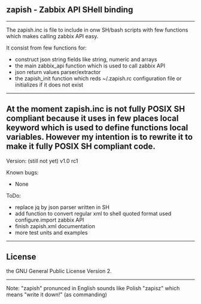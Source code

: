 ## zapish - Zabbix API SHell binding
-----------------------------------

The zapish.inc is file to include in onw SH/bash scripts with few functions
which makes calling zabbix API easy.

It consist from few functions for:
* construct json string fields like string, numeric and arrays
* the main zabbix_api function which is used to call zabbix API
* json return values parser/extractor
* the zapish_init function which reds ~/.zapish.rc configuration file or
  initializes if it does not exist

-----------------------------------
At the moment zapish.inc is not fully POSIX SH compliant because it uses in
few places local keyword which is used to define functions local variables. 
However my intention is to rewrite it to make it fully POSIX SH compliant
code.
-----------------------------------

Version: (still not yet) v1.0 rc1

Known bugs:
* None

ToDo:
* replace jq by json parser written in SH
* add function to convert regular xml to shell quoted format used configure.import zabbix API
* finish zapish.xml documentation
* more test units and examples

------------------------------------
## License ##
the GNU General Public License Version 2.

------------------------------------
Note: "zapish" pronunced in English sounds like Polish "zapisz" which means "write it down!" (as commanding)
